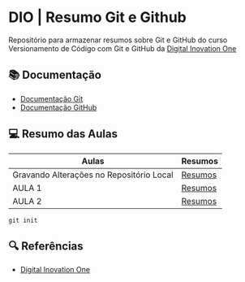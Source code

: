 # DIO | Resumo Git e Github

Repositório para armazenar resumos sobre Git e GitHub do curso Versionamento de Código com Git e GitHub da [Digital Inovation One](https://www.dio.me/)

## 📚 Documentação
- [Documentação Git](https://git-scm.com/doc)
- [Documentação GitHub](https://docs.github.com/)

## 💻 Resumo das Aulas

| Aulas | Resumos |
|-------|--------|
| Gravando Alterações no Repositório Local | [Resumos](https://web.dio.me/course/versionamento-de-codigo-com-git-e-github/learning/599dd3dd-d189-474f-a55c-22f37b4472da?back=/track/bootcamp-squadio&tab=undefined&moduleId=undefined)|
| AULA 1 | [Resumos](https://web.dio.me/course/versionamento-de-codigo-com-git-e-github/learning/dd17c56e-2327-493c-942a-358a49a26549?back=/track/bootcamp-squadio&tab=undefined&moduleId=undefined)|
| AULA 2 | [Resumos](https://web.dio.me/course/versionamento-de-codigo-com-git-e-github/learning/dd17c56e-2327-493c-942a-358a49a26549?back=/track/bootcamp-squadio&tab=undefined&moduleId=undefined)|


```
git init 
```

## 🔍 Referências
- [Digital Inovation One](https://www.dio.me/)
